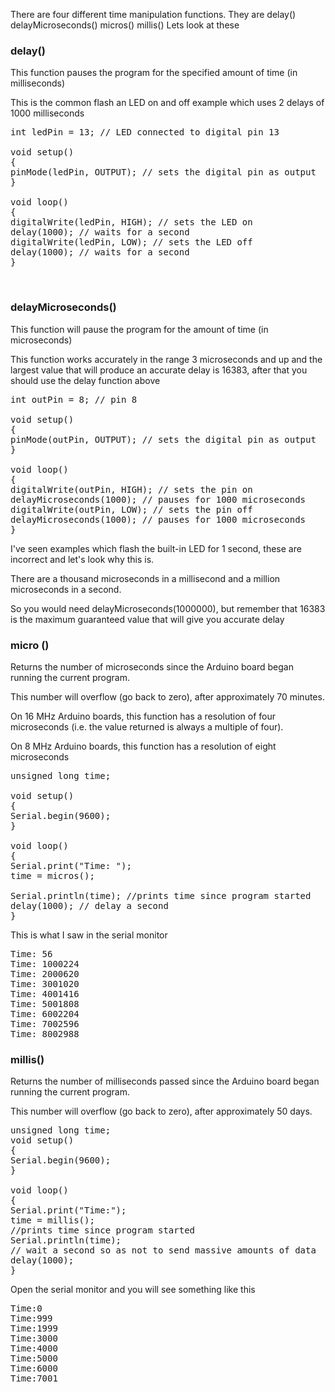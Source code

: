 There are four different time manipulation functions. They are delay() delayMicroseconds() micros() millis() Lets look at these

### delay()

This function pauses the program for the specified amount of time (in milliseconds) 

This is the common flash an LED on and off example which uses 2 delays of 1000 milliseconds

<pre>
int ledPin = 13; // LED connected to digital pin 13

void setup()
{
pinMode(ledPin, OUTPUT); // sets the digital pin as output
}

void loop()
{
digitalWrite(ledPin, HIGH); // sets the LED on
delay(1000); // waits for a second
digitalWrite(ledPin, LOW); // sets the LED off
delay(1000); // waits for a second
}
</pre>
   

### delayMicroseconds()

This function will pause the program for the amount of time (in microseconds) 

This function works accurately in the range 3 microseconds and up and the largest value that will produce an accurate delay is 16383, after that you should use the delay function above  

<pre>
int outPin = 8; // pin 8

void setup()
{
pinMode(outPin, OUTPUT); // sets the digital pin as output
}

void loop()
{
digitalWrite(outPin, HIGH); // sets the pin on
delayMicroseconds(1000); // pauses for 1000 microseconds
digitalWrite(outPin, LOW); // sets the pin off
delayMicroseconds(1000); // pauses for 1000 microseconds
}
</pre>

I've seen examples which flash the built-in LED for 1 second, these are incorrect and let's look why this is. 

There are a thousand microseconds in a millisecond and a million microseconds in a second. 

So you would need delayMicroseconds(1000000), but remember that 16383 is the maximum guaranteed value that will give you accurate delay  

### micro ()

Returns the number of microseconds since the Arduino board began running the current program. 

This number will overflow (go back to zero), after approximately 70 minutes. 

On 16 MHz Arduino boards, this function has a resolution of four microseconds (i.e. the value returned is always a multiple of four). 

On 8 MHz Arduino boards, this function has a resolution of eight microseconds  

<pre>
unsigned long time;

void setup()
{
Serial.begin(9600);
}

void loop()
{
Serial.print("Time: ");
time = micros();

Serial.println(time); //prints time since program started
delay(1000); // delay a second
}
</pre>


This is what I saw in the serial monitor

<pre>
Time: 56
Time: 1000224
Time: 2000620
Time: 3001020
Time: 4001416
Time: 5001808
Time: 6002204
Time: 7002596
Time: 8002988
</pre>

### millis()

Returns the number of milliseconds passed since the Arduino board began running the current program. 

This number will overflow (go back to zero), after approximately 50 days. 

<pre>
unsigned long time;
void setup()
{
Serial.begin(9600);
}

void loop()
{
Serial.print("Time:");
time = millis();
//prints time since program started
Serial.println(time);
// wait a second so as not to send massive amounts of data
delay(1000);
}
</pre>

Open the serial monitor and you will see something like this

<pre>
Time:0
Time:999
Time:1999
Time:3000
Time:4000
Time:5000
Time:6000
Time:7001
</pre>
